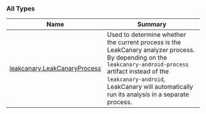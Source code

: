 

### All Types

| Name | Summary |
|---|---|
| [leakcanary.LeakCanaryProcess](../leakcanary/-leak-canary-process/index.md) | Used to determine whether the current process is the LeakCanary analyzer process. By depending on the `leakcanary-android-process` artifact instead of the `leakcanary-android`, LeakCanary will automatically run its analysis in a separate process. |
